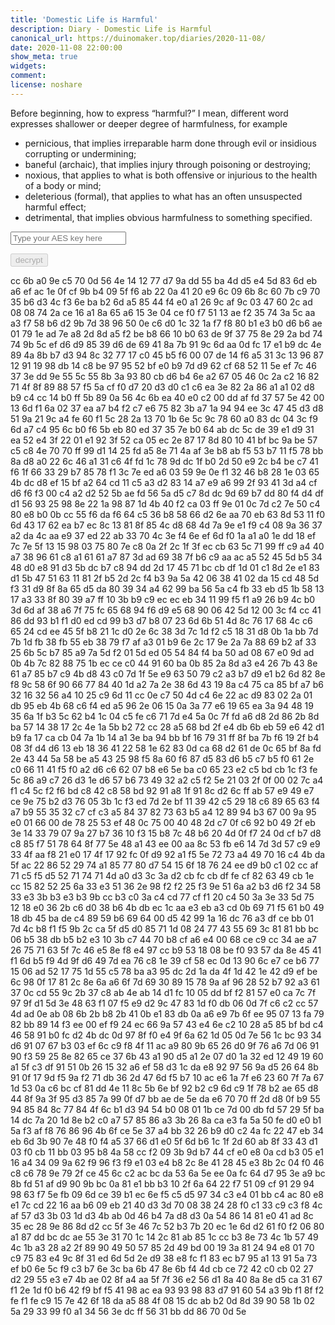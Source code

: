 ```yaml
---
title: 'Domestic Life is Harmful'
description: Diary - Domestic Life is Harmful
canonical_url: https://duinomaker.top/diaries/2020-11-08/
date: 2020-11-08 22:00:00
show_meta: true
widgets:
comment:
license: noshare
---
```


Before beginning, how to express “harmful?” I mean, different word expresses shallower or deeper degree of harmfulness, for example
- pernicious, that implies irreparable harm done through evil or insidious corrupting or undermining;
- baneful (archaic), that implies injury through poisoning or destroying;
- noxious, that applies to what is both offensive or injurious to the health of a body or mind;
- deleterious (formal), that applies to what has an often unsuspected harmful effect;
- detrimental, that implies obvious harmfulness to something specified.

<script async src="https://server.duinomaker.top/blog/assets/crypto-js.min.js" defer></script>
<script src="https://server.duinomaker.top/blog/assets/decrypt.js" defer></script>
<div class="field has-addons">
<p class="control has-icons-left">
    <input id="password" class="input" type="password" maxlength="16" placeholder="Type your AES key here" digest="06c827befa68038b94d9acdd87e8353a183db6dbe0b47d55fe9e8002812ce709">
    <span class="icon is-small is-left">
        <i id="input-bar-icon" class="fas fa-lock"></i>
    </span>
</p>
<p class="control">
    <button id="decrypt" class="button" onclick="decryptAll()" disabled>decrypt</button>
</p>
</div>

<span class="encrypted" iv="lewa3ksPxxa25wqO">cc 6b a0 9e c5 70 0d 56 4e 14 12 77 d7 9a dd 55 ba 4d d5 e4 5d 83 6d eb a6 ef ac 1e 0f cf 9b b4 09 5f f6 ab 22 0a 41 20 e9 6c 09 6b 8c 60 7b c9 70 35 b6 d3 4c f3 6e ba b2 6d a5 85 44 f4 e0 a1 26 9c af 9c 03 47 60 2c ad 08 08 74 2a ce 16 a1 8a 65 a6 15 3e 04 ce f0 f7 51 13 ae f2 35 74 3a 5c aa a3 f7 58 b6 d2 9b 7d 38 96 50 0e c6 d0 1c 32 1a f7 f8 80 b1 e3 b0 d6 b6 ae 01 79 1e ad 7e a8 2d 8d a5 f2 be b8 66 10 b0 63 de 9f 37 75 8e 29 2a bd 74 74 9b 5c ef d6 d9 85 39 d6 de 69 41 8a 7b 91 9c 6d aa 0d fc 17 e1 b9 dc 4e 89 4a 8b b7 d3 94 8c 32 77 17 c0 45 b5 f6 00 07 de 14 f6 a5 31 3c 13 96 87 12 91 19 98 db 14 c8 be 97 95 52 bf e0 b9 7d d9 62 cf 68 52 11 5e ef 7c 46 37 3e dd 9e 55 5c 55 8b 3a 93 80 cb d6 b4 6e a2 67 05 46 0c 2a c2 16 82 71 4f 8f 89 88 57 f5 5a cf f0 d7 20 d3 d0 c1 c6 ea 3e 82 2a 86 a1 a1 02 d8 b9 c4 cc 14 b0 ff 5b 89 0a 56 4c 6b ea 40 e0 c2 00 dd af fd 37 57 5e 42 00 13 6d f1 6a 02 37 ea a7 b4 f2 c7 e6 75 82 3b a7 1a 94 94 ee 3c 47 45 d3 d8 51 9a 21 9c a4 fe 60 f1 5c 28 2a 13 70 1b 6e 5c 9c 78 60 a0 83 dc 04 3c f9 6d a7 c4 95 6c b0 f6 5b eb 80 ed 37 35 7e b0 64 ab dc 5c de 39 e1 d9 31 ea 52 e4 3f 22 01 e1 92 3f 52 ca 05 ec 2e 87 17 8d 80 10 41 bf bc 9a be 57 c5 c8 4e 70 70 ff 99 d1 14 25 fd a5 8e 71 4a af 3e b8 ab f5 53 b7 11 f5 78 bb 8a d8 a0 22 6c 46 a1 31 c6 4f fd 1c 78 9d dc 1f b0 2d 50 e9 2c b4 be c7 41 f6 1f 66 33 29 b7 85 78 f1 3c 7e ed a6 03 59 9e 0e f1 32 46 b8 28 1e 03 65 4b dc d8 ef 15 bf a2 64 cd 11 c5 a3 d2 83 14 a7 e9 a6 99 2f 93 41 3d a4 cf d6 f6 f3 00 c4 a2 d2 52 5b ae fd 56 5a d5 c7 8d dc 9d 69 b7 dd 80 f4 d4 df d1 56 93 25 98 8e 22 1a 98 87 1d 4b 40 f2 ca 03 ff 9e 01 0c 7d c2 7e 50 c4 80 e8 b0 0b cc 55 f6 da f6 64 c5 36 b8 58 66 d2 6e aa 70 eb 63 8d 53 11 f0 6d 43 17 62 ea b7 ec 8c 13 81 8f 85 4c d8 68 4d 7a 9e e1 f9 c4 08 9a 36 37 a2 da 4c aa e9 37 ed 22 ab 33 70 4c 3e f4 6e ef 6d f0 1a a1 a0 1e dd 18 ef 7c 7e 5f 13 15 98 03 75 80 7e c8 0a 2f 2c 1f 3f ec cb 63 5c 71 99 ff c9 a4 40 a7 38 96 61 c8 a1 61 61 a7 87 3d ad 69 38 7f b6 c9 aa ac a5 52 45 5d b5 34 48 d0 e8 91 d3 5b dc b7 c8 94 dd 2d 17 45 71 bc cb df 1d 01 c1 8d 2e e1 83 d1 5b 47 51 63 11 81 2f b5 2d 2c f4 b3 9a 5a 42 06 38 41 02 da 15 cd 48 5d f3 31 d9 8f 8a 65 d5 da 80 39 34 a4 62 99 ba 56 5a c4 fb 33 eb d5 1b 58 13 17 a3 33 8f 80 39 a7 ff 10 3b b9 c9 ec ec eb 34 11 99 f5 f1 a9 26 b9 4c b0 3d 6d af 38 a6 7f 75 fc 65 68 94 f6 d9 e5 68 90 06 42 5d 12 00 3c f4 cc 41 86 dd 93 b1 f1 d0 ed cd 99 b3 d7 b8 07 23 6d 6b 51 4d 8c 76 17 68 4c c6 65 24 cd ee 45 5f b8 21 1c d0 2e 6c 38 3d 7c 1d f2 c5 18 31 d8 0b 1a bb 7d 7b 1d fb 38 fb 55 eb 38 79 f7 af a3 01 b9 6e 2c 17 9e 2a 7a 88 69 b2 af 33 25 6b 5c b7 85 a9 7a 5d f2 01 5d ed 05 54 84 f4 ba 50 ad 08 67 e0 9d ad 0b 4b 7c 82 88 75 1b ec ce c0 44 91 60 ba 0b 85 2a 8d a3 e4 26 7b 43 8e 61 a7 85 b7 c9 4b d8 43 c0 7d 1f 5e e9 63 50 79 c2 a3 b7 d9 e1 b2 6d 82 8e f8 9c 58 6f 90 66 77 84 40 1d a2 7a 2e 38 6d 43 19 8a c4 75 ca 85 bf a7 b6 32 16 32 56 a4 10 25 c9 6d 11 cc 0e c7 50 4d c4 6e 22 ac d9 83 02 2a 01 db 95 eb 4b 68 c6 f4 ed a5 96 2e 06 15 0a 3a 77 e6 19 65 ea 3a 94 48 19 35 6a 1f b3 5c 62 b4 1c 04 c5 fe c6 71 7d e4 5a 0c 7f fd a6 d8 2d 86 2b 8d ba 57 14 38 17 2c 4e 1a 5b b2 72 cc 28 a5 68 bd 2f e4 db 6b eb 59 e6 42 d1 b9 fa 17 ca cb 04 7a 1b 14 a1 3e ba 94 bb bf 16 79 31 ff 8f ba 7b f6 19 2f b4 08 3f d4 d6 13 eb 18 36 41 22 58 1e 62 83 0d ca 68 d2 61 de 0c 65 bf 8a fd 2e 43 44 5a 58 be a5 43 25 98 f5 8a 60 f6 87 d5 83 d6 b5 c7 b5 f0 61 2e c0 66 11 41 f5 f0 a2 d6 c6 62 07 b8 e6 5e ba c0 65 23 e2 c5 bd cb 1c f3 fe 5c 86 a9 c7 26 d3 1e d6 57 b6 73 49 32 a2 c5 f2 5e 21 03 2f 0f 00 02 7c a4 f1 c4 5c f2 f6 bd c8 42 c8 58 bd 92 91 a8 1f 91 8c d2 6c ff ab 57 e9 49 e7 ce 9e 75 b2 d3 76 05 3b 1c f3 ed 7d 2e bf 11 39 42 c5 29 18 c6 89 65 63 f4 a7 b9 55 35 32 c7 cf c3 a5 84 37 82 73 63 b5 a4 12 89 94 b3 67 00 9a 95 e0 01 66 00 de 78 25 53 ef 48 0c 75 00 40 48 2d c7 0f c6 92 b0 49 2f eb 3e 14 33 79 07 9a 27 b7 36 10 f3 15 b8 7c 48 b6 20 4d 0f f7 24 0d cf b7 d8 c8 85 f7 51 78 64 8f 77 5e 48 a1 43 ee 00 aa 8c 53 fb e6 14 7d 3d 57 c9 e9 33 4f aa f8 21 e0 17 4f 17 92 fc 0f d9 92 a1 f5 5e 72 73 a4 49 70 16 c4 4b da 5f ac 22 86 52 29 74 a1 85 77 80 d7 54 15 6f 18 76 24 ee d9 b0 c1 02 cc af 71 c5 f5 d5 52 71 74 71 4d a0 d3 3c 3a d2 cb fc cb df fe cf 82 63 49 cb 1e cc 15 82 52 25 6a 33 e3 51 36 2e 98 f2 f2 25 f3 9e 51 6a a2 b3 d6 f2 34 58 33 e3 3b b3 e3 b3 9b cc b3 c0 3a c4 cd 77 cf f1 20 c4 50 3a 3e 33 5d 75 12 18 e0 36 2b c6 d0 38 b6 4b db ec 1c aa e3 eb a3 cd 0b 69 71 f5 61 b0 49 18 db 45 ba de c4 89 59 b6 69 64 00 d5 42 99 1a 16 dc 76 a3 df ce bb 01 7d 4c b8 f1 f5 9b 2c ca 5f d5 d0 85 71 1d 08 24 77 43 55 69 3c 81 81 bb bc 06 b5 38 db b5 b2 e3 10 3b c7 44 70 b8 cf a6 e4 00 68 ce c9 cc 34 ae a7 26 75 71 63 5f 7c 46 e5 8e f8 e4 97 cc b9 53 18 08 be f0 93 57 da 8e 45 41 f1 6d b5 f9 4d 9f d6 49 7d ea 76 c8 1e 39 cf 58 ec 0d 13 90 6c e7 ce b6 77 15 06 ad 52 17 75 1d 55 c5 78 ba a3 95 dc 2d 1a da 4f 1d 42 1e 42 d9 ef be 6c 98 0f 17 81 2c 8e 6a a6 6f 7d 69 30 89 15 78 9a af 96 28 52 b7 92 a3 61 37 0c cd 55 9c 2b 37 c8 ab 4e ab 14 d1 fc 10 05 dd bf f2 81 57 e0 ca 7c 7f 97 9f d1 5d 3e 48 63 f1 07 f5 e9 d2 9c 47 83 1d f0 db 06 0d 7f c6 c2 cc 57 4d ad 0e ab 08 6b 2b b8 2b 41 0b e1 83 db 0a a6 e9 7b 6f ee 95 07 13 fa 79 82 bb 89 14 f3 ee 00 ef f9 24 ec 66 9a 57 43 e4 6e c2 10 28 a5 85 bf bd c4 46 58 91 b0 fc d2 4b dc 0d 97 8f f0 e4 9f 6a 62 1d 05 0d 7e 56 1c bc 93 34 d6 91 07 67 b3 03 ef 6c c9 f8 4f 11 ac a9 80 9b 65 26 d0 9f 76 a6 7d 06 91 90 f3 59 25 8e 82 65 ce 37 6b 43 a1 90 d5 a1 2e 07 d0 1a 32 ed 12 49 19 60 a1 5f c3 df 91 51 0b 26 15 32 a6 ef 58 d3 1c da e8 92 97 56 9a d5 26 64 8b 91 0f 17 9d f5 9a f2 71 db 36 2d 47 6d f5 b7 10 ac e6 1a 7f e6 23 60 7f 7a 67 1d 53 0a c6 bc cf 81 dd 4e 11 8c 5b 6e bf 92 b2 c9 6d c9 1f 78 b2 ae 65 d8 44 8f 9a 3f 95 d3 85 7a 99 0f d7 bb ae de 5e da e6 70 70 ff 2d d8 0f b9 55 94 85 84 8c 77 84 4f 6c b1 d3 94 54 b0 08 01 1b ce 7d 00 db fd 57 29 5f ba 14 dc 7a 20 1d 8e b2 c0 a7 57 85 86 a3 3b 26 8a ca e3 fa 5a 50 fe d0 e0 b1 5a f3 af f8 76 86 96 4b 6f ce 5e 37 a4 bb 32 26 b9 d0 c2 4a fc 22 47 eb 34 eb 6d 3b 90 7e 48 f0 f4 a5 37 66 d1 e0 5f 6d b6 1c 1f 2d 60 ab 8f 33 43 d1 03 f0 cb 11 bb 03 95 b8 4a 58 cc f2 09 3b 9d b7 44 cf e0 e8 0a cd b3 05 e1 16 a4 34 09 9a 62 f9 96 f3 f9 e1 03 e4 b8 2c 8e 41 28 45 e3 8b 2c 04 f0 46 c8 c6 78 9e 79 2f ce 45 6c c2 ac bc da 53 6a 5e ee 0a fc 64 d7 95 3e a9 bc 8b fd 51 af d9 90 9b bc 0a 81 e1 bb b3 10 2f 6a 64 22 f7 51 09 cf 91 29 94 98 63 f7 5e fb 09 6d ce 39 b1 ec 6e f5 c5 d5 97 34 c3 e4 01 bb c4 ac 80 e8 e1 7c cd 22 16 aa b6 09 eb 21 40 d3 3d 70 08 38 24 28 f0 c1 33 c9 c3 f8 4c af 57 d3 3b 03 1d d3 4b ab 0d 46 b4 7a d8 d3 0a 54 86 14 81 e0 41 ad 8c 35 ec 28 9e 86 8d d2 cc 5f 3e 46 7c 52 b3 7b 20 ec 1e 6d d2 61 f0 f2 06 80 a1 87 dd bc dc ae 55 3e 31 70 1c 14 2c 81 ab 85 1c cc b3 8e 73 4c 1b 57 49 4c 1b a3 28 a2 2f 89 90 49 50 57 85 2d 49 bd 00 19 3a 81 24 94 e8 01 70 c9 75 83 e4 9c 8f 31 ed 6d 5d 2e d9 38 e8 fc f1 83 ec b7 95 a1 13 91 5a 73 ef b0 6e 5c f9 c3 b7 6e 3c ba 6b 47 8e 6b f4 4d cb ce 72 42 c0 cb 02 27 d2 29 55 e3 e7 4b ae 02 8f a4 aa 5f 7f 36 e2 56 d1 8a 40 8a 8e d5 ca 31 67 f1 2e 1d f0 b6 42 f9 bf f5 41 98 ac ea 93 93 98 83 d7 91 60 54 a3 9b f1 8f f2 fe f1 fe c9 15 7e 42 6f 18 da a5 88 4f 08 15 dc ab b2 0d 8d 39 90 58 1b 02 5a 29 33 99 f0 a1 34 56 3e dc ff 56 31 bb dd 86 70 0d 5e</span>